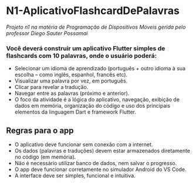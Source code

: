 # N1-AplicativoFlashcardDePalavras
*Projeto n1 na matéria de Programação de Dispositivos Móveis gerida pelo professor Diego Sauter Possamai*

### Você deverá construir um aplicativo Flutter simples de flashcards com 10 palavras, onde o usuário poderá: 

* Selecionar um idioma de aprendizado (português + outro idioma à sua escolha – como inglês, espanhol, francês etc). 
* Visualizar uma palavra por vez, em português. 
* Clicar para revelar a tradução. 
* Navegar entre as palavras (próximo e anterior). 
* O foco da atividade é a lógica do aplicativo, navegação, exibição de dados em memória, organização do código e uso dos principais elementos da linguagem Dart e framework Flutter. 

## Regras para o app 

* O aplicativo deve funcionar sem conexão com a internet. 
* Os dados (palavras e traduções) devem estar armazenados diretamente no código (em memória). 
* Não é necessário utilizar banco de dados, nem salvar o progresso. 
* O app deve funcionar corretamente no simulador Android do VS Code. 
* A interface deve ser simples, funcional e intuitiva. 
